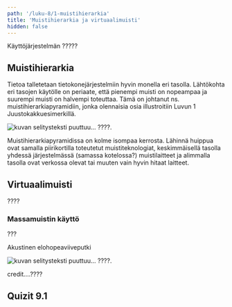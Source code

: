 ```yaml
---
path: '/luku-8/1-muistihierarkia'
title: 'Muistihierarkia ja virtuaalimuisti'
hidden: false
---
```


<div>
<lead>Käyttöjärjestelmän ?????</lead>
</div>

## Muistihierarkia
Tietoa talletetaan tietokonejärjestelmiin hyvin monella eri tasolla. Lähtökohta eri tasojen käytölle on periaate, että pienempi muisti on nopeampaa ja suurempi muisti on halvempi toteuttaa. Tämä on johtanut ns. muistihierarkiapyramidiin, jonka olennaisia osia illustroitiin  Luvun 1 Juustokakkuesimerkillä.


<!-- kuva: ch-1-3-muistihierarkia    -->

![kuvan selitysteksti puuttuu... ????.](./ch-1-1-muistihierarkia.svg)
<div>
<illustrations motive="ch-1-3-muistihierarkia"></illustrations>
</div>

Muistihierarkiapyramidissa on kolme isompaa kerrosta. Lähinnä huippua ovat samalla piirikortilla toteutetut muistiteknologiat, keskimmäisellä tasolla yhdessä järjestelmässä (samassa kotelossa?) muistilaitteet ja alimmalla tasolla ovat verkossa olevat tai muuten vain hyvin hitaat laitteet.





## Virtuaalimuisti
????

### Massamuistin käyttö
???

<text-box variant="example" name="Historiaa:  Akustinen elohopeaviiveputki">

Akustinen elohopeaviiveputki
<!-- kuva: ch-7-3-ferriitti    -->

![kuvan selitysteksti puuttuu... ????.](./ch-8-1-viiveputki.svg)
<div>
<illustrations motive="ch-8-1-viiveputki"></illustrations>
</div>
credit....????

</text-box>

## Quizit 9.1
<!-- Quiz 9.1.?? -->
<div><quiz id="4b44871b-2fe7-4fe1-978c-267d5bf8de80"></quiz></div>
